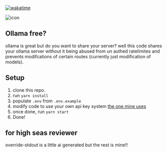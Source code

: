 [![wakatime](https://wakatime.com/badge/user/018eed1d-6093-4f51-9fca-7863b7a1ac97/project/d6da81e3-0032-4360-8d2b-a8b2fdd72204.svg)](https://wakatime.com/badge/user/018eed1d-6093-4f51-9fca-7863b7a1ac97/project/d6da81e3-0032-4360-8d2b-a8b2fdd72204)

![icon](https://cloud-2y9yewqo0-hack-club-bot.vercel.app/0image.png)

## Ollama free?

ollama is great but do you want to share your server? well this code shares your ollama server without it being abused from un authed ratelimites and prevents modifcations of certain routes (currently just modification of models).

## Setup

1.  clone this repo.
2.  run `yarn install`
3.  populate `.env` from `.env.example`
4.  modify code to use your own api key system [the one mine uses](https://github.com/NeonGamerBot-QK/slack-zeon/blob/main/src/modules/slackapp.ts#L111-L123)
5.  once done, run `yarn start`
6.  Done!

## for high seas reviewer

override-stdout is a little ai generated but the rest is mine!!

